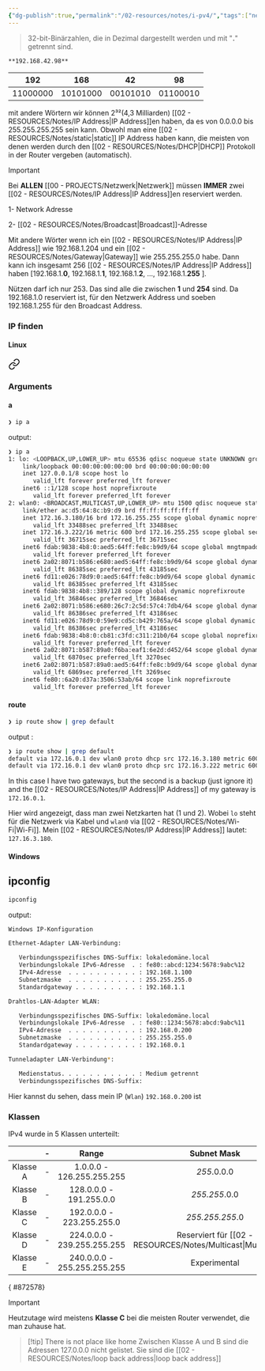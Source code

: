 ```yaml
---
{"dg-publish":true,"permalink":"/02-resources/notes/i-pv4/","tags":["netzwerk/ip/ipv4"],"noteIcon":""}
---
```


> 32-bit-Binärzahlen, die in Dezimal dargestellt werden und mit "**.**"  getrennt sind.  

	**192.168.42.98**

| 192 | 168 | 42 | 98 |
| :---: | :---: | :---: | :---: |
| 11000000 | 10101000 | 00101010 | 01100010 |

mit andere Wörtern wir können 2³²(4,3 Milliarden) [[02 - RESOURCES/Notes/IP Address\|IP Address]]en haben, da  es von 0.0.0.0 bis 255.255.255.255 sein kann.
Obwohl man eine [[02 - RESOURCES/Notes/static\|static]] IP Address haben kann, die meisten von denen werden durch den  [[02 - RESOURCES/Notes/DHCP\|DHCP]] Protokoll in der Router vergeben (automatisch).

>[!important] 
>Bei **ALLEN** [[00 - PROJECTS/Netzwerk\|Netzwerk]] müssen **IMMER** zwei [[02 - RESOURCES/Notes/IP Address\|IP Address]]en reserviert werden.
>
>1- Network Adresse
>
>2- [[02 - RESOURCES/Notes/Broadcast\|Broadcast]]-Adresse

Mit andere Wörter wenn ich ein [[02 - RESOURCES/Notes/IP Address\|IP Address]] wie 192.168.1.204 und ein [[02 - RESOURCES/Notes/Gateway\|Gateway]] wie 255.255.255.0 habe. Dann kann ich insgesamt 256 [[02 - RESOURCES/Notes/IP Address\|IP Address]] haben [192.168.1.**0**, 192.168.1.**1**, 192.168.1.**2**, ..., 192.168.1.**255** ]. 

Nützen darf ich nur 253. Das sind alle die zwischen **1** und  **254** sind. 
Da 192.168.1.0 reserviert ist, für den Netzwerk Address und soeben 192.168.1.255 für den Broadcast Address.
### IP finden
#### Linux

<div class="transclusion internal-embed is-loaded"><a class="markdown-embed-link" href="/02-resources/notes/ip/#arguments" aria-label="Open link"><svg xmlns="http://www.w3.org/2000/svg" width="24" height="24" viewBox="0 0 24 24" fill="none" stroke="currentColor" stroke-width="2" stroke-linecap="round" stroke-linejoin="round" class="svg-icon lucide-link"><path d="M10 13a5 5 0 0 0 7.54.54l3-3a5 5 0 0 0-7.07-7.07l-1.72 1.71"></path><path d="M14 11a5 5 0 0 0-7.54-.54l-3 3a5 5 0 0 0 7.07 7.07l1.71-1.71"></path></svg></a><div class="markdown-embed">



### Arguments
#### a
```bash
❯ ip a
```
output:
```bash
❯ ip a
1: lo: <LOOPBACK,UP,LOWER_UP> mtu 65536 qdisc noqueue state UNKNOWN group default qlen 1000
    link/loopback 00:00:00:00:00:00 brd 00:00:00:00:00:00
    inet 127.0.0.1/8 scope host lo
       valid_lft forever preferred_lft forever
    inet6 ::1/128 scope host noprefixroute 
       valid_lft forever preferred_lft forever
2: wlan0: <BROADCAST,MULTICAST,UP,LOWER_UP> mtu 1500 qdisc noqueue state UP group default qlen 1000
    link/ether ac:d5:64:8c:b9:d9 brd ff:ff:ff:ff:ff:ff
    inet 172.16.3.180/16 brd 172.16.255.255 scope global dynamic noprefixroute wlan0
       valid_lft 33488sec preferred_lft 33488sec
    inet 172.16.3.222/16 metric 600 brd 172.16.255.255 scope global secondary dynamic wlan0
       valid_lft 36715sec preferred_lft 36715sec
    inet6 fdab:9838:4b8:0:aed5:64ff:fe8c:b9d9/64 scope global mngtmpaddr noprefixroute 
       valid_lft forever preferred_lft forever
    inet6 2a02:8071:b586:e680:aed5:64ff:fe8c:b9d9/64 scope global dynamic mngtmpaddr noprefixroute 
       valid_lft 86385sec preferred_lft 43185sec
    inet6 fd11:e026:78d9:0:aed5:64ff:fe8c:b9d9/64 scope global dynamic mngtmpaddr noprefixroute 
       valid_lft 86385sec preferred_lft 43185sec
    inet6 fdab:9838:4b8::389/128 scope global dynamic noprefixroute 
       valid_lft 36846sec preferred_lft 36846sec
    inet6 2a02:8071:b586:e680:26c7:2c5d:57c4:7db4/64 scope global dynamic noprefixroute 
       valid_lft 86386sec preferred_lft 43186sec
    inet6 fd11:e026:78d9:0:59e9:cd5c:b429:765a/64 scope global dynamic noprefixroute 
       valid_lft 86386sec preferred_lft 43186sec
    inet6 fdab:9838:4b8:0:cb81:c3fd:c311:21b0/64 scope global noprefixroute 
       valid_lft forever preferred_lft forever
    inet6 2a02:8071:b587:89a0:f6ba:eaf1:6e2d:d452/64 scope global dynamic noprefixroute 
       valid_lft 6870sec preferred_lft 3270sec
    inet6 2a02:8071:b587:89a0:aed5:64ff:fe8c:b9d9/64 scope global dynamic mngtmpaddr noprefixroute 
       valid_lft 6869sec preferred_lft 3269sec
    inet6 fe80::6a20:d37a:3506:53ab/64 scope link noprefixroute 
       valid_lft forever preferred_lft forever
```

#### route 
```bash
❯ ip route show | grep default
```
output :
```bash
❯ ip route show | grep default
default via 172.16.0.1 dev wlan0 proto dhcp src 172.16.3.180 metric 600 
default via 172.16.0.1 dev wlan0 proto dhcp src 172.16.3.222 metric 600 
```
In this case I have two gateways, but the second is a backup (just ignore it) and the [[02 - RESOURCES/Notes/IP Address\|IP Address]] of my gateway is `172.16.0.1`. 

</div></div>


Hier wird angezeigt, dass man zwei Netzkarten hat (1 und 2). Wobei `lo` steht für die Netzwerk via Kabel und `wlan0` via [[02 - RESOURCES/Notes/Wi-Fi\|Wi-Fi]]. 
Mein [[02 - RESOURCES/Notes/IP Address\|IP Address]] lautet: `127.16.3.180`.

#### Windows

<div class="transclusion internal-embed is-loaded"><div class="markdown-embed">



## ipconfig 
```bash
ipconfig
```
output:
```bash
Windows IP-Konfiguration

Ethernet-Adapter LAN-Verbindung:

   Verbindungsspezifisches DNS-Suffix: lokaledomäne.local
   Verbindungslokale IPv6-Adresse  . : fe80::abcd:1234:5678:9abc%12
   IPv4-Adresse  . . . . . . . . . . : 192.168.1.100
   Subnetzmaske  . . . . . . . . . . : 255.255.255.0
   Standardgateway . . . . . . . . . : 192.168.1.1

Drahtlos-LAN-Adapter WLAN:

   Verbindungsspezifisches DNS-Suffix: lokaledomäne.local
   Verbindungslokale IPv6-Adresse  . : fe80::1234:5678:abcd:9abc%11
   IPv4-Adresse  . . . . . . . . . . : 192.168.0.200
   Subnetzmaske  . . . . . . . . . . : 255.255.255.0
   Standardgateway . . . . . . . . . : 192.168.0.1

Tunneladapter LAN-Verbindung*:

   Medienstatus. . . . . . . . . . . : Medium getrennt
   Verbindungsspezifisches DNS-Suffix: 

```



</div></div>

Hier kannst du sehen, dass mein IP (`Wlan`) `192.168.0.200` ist
### Klassen
IPv4 wurde in 5 Klassen unterteilt:

|          | -   |            Range            |           Subnet Mask           |
| :------: | --- | :-------------------------: | :-----------------------------: |
| Klasse A | -   |  1.0.0.0 - 126.255.255.255  |           *255*.0.0.0           |
| Klasse B | -   |   128.0.0.0 - 191.255.0.0   |          *255.255*.0.0          |
| Klasse C | -   |  192.0.0.0 - 223.255.255.0  |         *255.255.255*.0         |
| Klasse D | -   | 224.0.0.0 - 239.255.255.255 | Reserviert für [[02 - RESOURCES/Notes/Multicast\|Multicast]]ing |
| Klasse E | -   | 240.0.0.0 - 255.255.255.255 |          Experimental           |
{ #872578}


>[!important] 
>
Heutzutage wird meistens **Klasse C** bei die meisten Router verwendet, die man zuhause hat.


>[!tip] There is not place like home
>Zwischen Klasse A und B sind die Adressen 127.0.0.0 nicht gelistet. Sie sind die [[02 - RESOURCES/Notes/loop back address\|loop back address]]